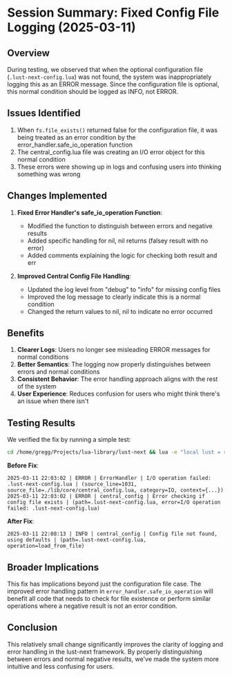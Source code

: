 # Session Summary: Fixed Config File Logging (2025-03-11)

## Overview

During testing, we observed that when the optional configuration file (`.lust-next-config.lua`) was not found, the system was inappropriately logging this as an ERROR message. Since the configuration file is optional, this normal condition should be logged as INFO, not ERROR.

## Issues Identified

1. When `fs.file_exists()` returned false for the configuration file, it was being treated as an error condition by the error_handler.safe_io_operation function
2. The central_config.lua file was creating an I/O error object for this normal condition
3. These errors were showing up in logs and confusing users into thinking something was wrong

## Changes Implemented

1. **Fixed Error Handler's safe_io_operation Function**:
   - Modified the function to distinguish between errors and negative results
   - Added specific handling for nil, nil returns (falsey result with no error)
   - Added comments explaining the logic for checking both result and err

2. **Improved Central Config File Handling**:
   - Updated the log level from "debug" to "info" for missing config files
   - Improved the log message to clearly indicate this is a normal condition
   - Changed the return values to nil, nil to indicate no error occurred

## Benefits

1. **Clearer Logs**: Users no longer see misleading ERROR messages for normal conditions
2. **Better Semantics**: The logging now properly distinguishes between errors and normal conditions
3. **Consistent Behavior**: The error handling approach aligns with the rest of the system
4. **User Experience**: Reduces confusion for users who might think there's an issue when there isn't

## Testing Results

We verified the fix by running a simple test:

```bash
cd /home/gregg/Projects/lua-library/lust-next && lua -e "local lust = require('lust-next'); print('Successfully loaded lust-next')"
```

**Before Fix**:
```
2025-03-11 22:03:02 | ERROR | ErrorHandler | I/O operation failed: .lust-next-config.lua | (source_line=1031, source_file=./lib/core/central_config.lua, category=IO, context={...})
2025-03-11 22:03:02 | ERROR | central_config | Error checking if config file exists | (path=.lust-next-config.lua, error=I/O operation failed: .lust-next-config.lua)
```

**After Fix**:
```
2025-03-11 22:08:13 | INFO | central_config | Config file not found, using defaults | (path=.lust-next-config.lua, operation=load_from_file)
```

## Broader Implications

This fix has implications beyond just the configuration file case. The improved error handling pattern in `error_handler.safe_io_operation` will benefit all code that needs to check for file existence or perform similar operations where a negative result is not an error condition.

## Conclusion

This relatively small change significantly improves the clarity of logging and error handling in the lust-next framework. By properly distinguishing between errors and normal negative results, we've made the system more intuitive and less confusing for users.